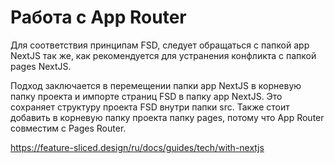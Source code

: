 # Работа с App Router

Для соответствия принципам FSD, следует обращаться с папкой app NextJS так же, как рекомендуется для устранения конфликта с папкой pages NextJS.

Подход заключается в перемещении папки app NextJS в корневую папку проекта и импорте страниц FSD в папку app NextJS. Это сохраняет структуру проекта FSD внутри папки src. Также стоит добавить в корневую папку проекта папку pages, потому что App Router совместим с Pages Router.

https://feature-sliced.design/ru/docs/guides/tech/with-nextjs